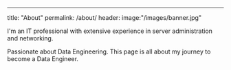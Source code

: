 ---
title: "About"
permalink: /about/
header:
  image:"/images/banner.jpg"


I'm an IT professional with extensive experience in server administration and networking.

Passionate about Data Engineering. This page is all about my journey to become a Data Engineer.

